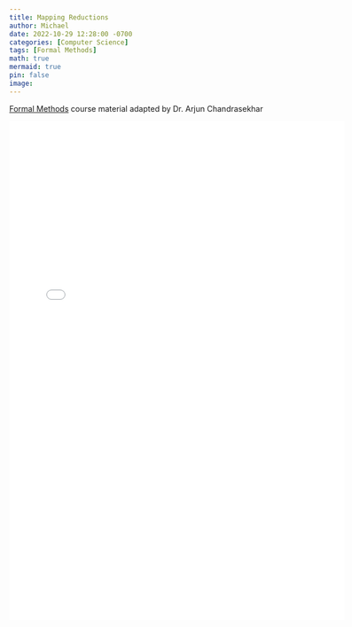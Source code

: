 ```yaml
---
title: Mapping Reductions
author: Michael
date: 2022-10-29 12:28:00 -0700
categories: [Computer Science]
tags: [Formal Methods]
math: true
mermaid: true
pin: false
image:
---
```


[Formal Methods](https://www.arjun-chandrasekhar-teaching.com/teaching) course material adapted by Dr. Arjun Chandrasekhar

<iframe width="120%" height="900px" src="/files/discrete_math/12-Mapping-Reductions.pdf" frameborder="0" allow="accelerometer; autoplay; encrypted-media; gyroscope; picture-in-picture" allowfullscreen></iframe>


